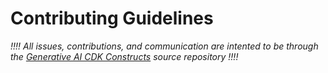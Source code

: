 # Contributing Guidelines

*!!!! All issues, contributions, and communication are intented to be through the
[Generative AI CDK Constructs](https://github.awslabs/generative-ai-cdk-constructs)
source repository !!!!*

